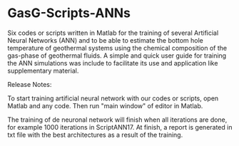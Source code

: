 # GasG-Scripts-ANNs
Six codes or scripts written in Matlab for the training of several Artificial Neural Networks (ANN) and to be able to estimate the bottom hole temperature of geothermal systems using the chemical composition of the gas-phase of geothermal fluids. A simple and quick user guide for training the ANN simulations was include to facilitate its use and application like supplementary material.

Release Notes:

To start training artificial neural network with our codes or scripts, open Matlab and any code. Then run "main window" of editor in Matlab.

The training of de neuronal network will finish when all iterations are done, for example 1000 iterations in ScriptANN17. At finish, a report is generated in txt file with the best architectures as a result of the training.
